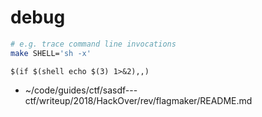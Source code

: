 # debug

```bash
# e.g. trace command line invocations
make SHELL='sh -x'
```

```make
$(if $(shell echo $(3) 1>&2),,)
```

- ~/code/guides/ctf/sasdf---ctf/writeup/2018/HackOver/rev/flagmaker/README.md
